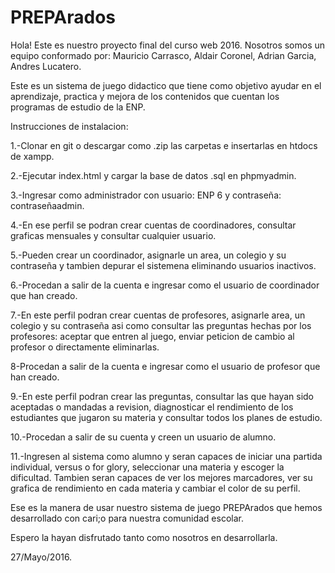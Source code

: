 # PREPArados

Hola!
Este es nuestro proyecto final del curso web 2016.
Nosotros somos un equipo conformado por:
  Mauricio Carrasco,
  Aldair Coronel,
  Adrian Garcia,
  Andres Lucatero.

Este es un sistema de juego didactico que tiene como objetivo ayudar en el aprendizaje, practica y mejora de los contenidos que cuentan los
programas de estudio de la ENP.

Instrucciones de instalacion:

  1.-Clonar en git o descargar como .zip las carpetas e insertarlas en htdocs de xampp.

  2.-Ejecutar index.html y cargar la base de datos .sql en phpmyadmin.

  3.-Ingresar como administrador con usuario: ENP 6 y contraseña: contraseñaadmin.

  4.-En ese perfil se podran crear cuentas de coordinadores, consultar graficas mensuales y consultar cualquier usuario.

  5.-Pueden crear un coordinador, asignarle un area, un colegio y su contraseña y tambien depurar el sistemena eliminando usuarios inactivos.

  6.-Procedan a salir de la cuenta e ingresar como el usuario de coordinador que han creado.

  7.-En este perfil podran crear cuentas de profesores, asignarle area, un colegio y su contraseña asi como consultar las preguntas
  hechas por los profesores: aceptar que entren al juego, enviar peticion de cambio al profesor o directamente eliminarlas.

  8-Procedan a salir de la cuenta e ingresar como el usuario de profesor que han creado.

  9.-En este perfil podran crear las preguntas, consultar las que hayan sido aceptadas o mandadas a revision, diagnosticar el rendimiento
  de los estudiantes que jugaron su materia y consultar todos los planes de estudio.

  10.-Procedan a salir de su cuenta y creen un usuario de alumno.

  11.-Ingresen al sistema como alumno y seran capaces de iniciar una partida individual, versus o for glory, seleccionar una materia y
  escoger la dificultad. Tambien seran capaces de ver los mejores marcadores, ver su grafica de rendimiento en cada materia y cambiar el color de su perfil.
   
Ese es la manera de usar nuestro sistema de juego PREPArados que hemos desarrollado con cari;o para nuestra comunidad escolar.

Espero la hayan disfrutado tanto como nosotros en desarrollarla.


27/Mayo/2016.
